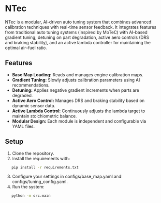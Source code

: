 # NTec

NTec is a modular, AI-driven auto tuning system that combines advanced calibration techniques with real-time sensor feedback. It integrates features from traditional auto tuning systems (inspired by MoTeC) with AI-based gradient tuning, detuning on part degradation, active aero controls (DRS and braking stability), and an active lambda controller for maintaining the optimal air–fuel ratio.

## Features

- **Base Map Loading:** Reads and manages engine calibration maps.
- **Gradient Tuning:** Slowly adjusts calibration parameters using AI recommendations.
- **Detuning:** Applies negative gradient increments when parts are degraded.
- **Active Aero Control:** Manages DRS and braking stability based on dynamic sensor data.
- **Active Lambda Control:** Continuously adjusts the lambda target to maintain stoichiometric balance.
- **Modular Design:** Each module is independent and configurable via YAML files.

## Setup

1. Clone the repository.
2. Install the requirements with:
```bash
   pip install -r requirements.txt
```
3.	Configure your settings in configs/base_map.yaml and configs/tuning_config.yaml.
4.	Run the system:
```bash
   python -m src.main
```
